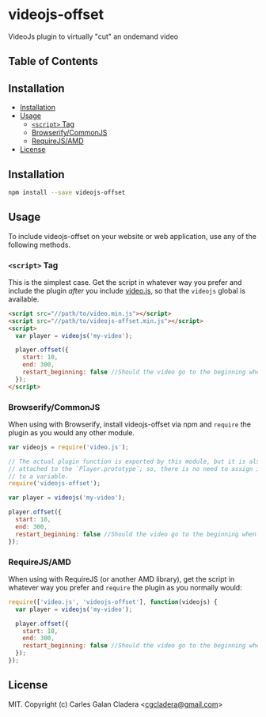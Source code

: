 # videojs-offset

VideoJs plugin to virtually &#34;cut&#34; an ondemand video

## Table of Contents

<!-- START doctoc generated TOC please keep comment here to allow auto update -->
<!-- DON'T EDIT THIS SECTION, INSTEAD RE-RUN doctoc TO UPDATE -->
## Installation

- [Installation](#installation)
- [Usage](#usage)
  - [`<script>` Tag](#script-tag)
  - [Browserify/CommonJS](#browserifycommonjs)
  - [RequireJS/AMD](#requirejsamd)
- [License](#license)

<!-- END doctoc generated TOC please keep comment here to allow auto update -->
## Installation

```sh
npm install --save videojs-offset
```

## Usage

To include videojs-offset on your website or web application, use any of the following methods.

### `<script>` Tag

This is the simplest case. Get the script in whatever way you prefer and include the plugin _after_ you include [video.js][videojs], so that the `videojs` global is available.

```html
<script src="//path/to/video.min.js"></script>
<script src="//path/to/videojs-offset.min.js"></script>
<script>
  var player = videojs('my-video');

  player.offset({
    start: 10,
    end: 300,
    restart_beginning: false //Should the video go to the beginning when it ends
  });
</script>
```

### Browserify/CommonJS

When using with Browserify, install videojs-offset via npm and `require` the plugin as you would any other module.

```js
var videojs = require('video.js');

// The actual plugin function is exported by this module, but it is also
// attached to the `Player.prototype`; so, there is no need to assign it
// to a variable.
require('videojs-offset');

var player = videojs('my-video');

player.offset({
  start: 10,
  end: 300,
  restart_beginning: false //Should the video go to the beginning when it ends
});
```

### RequireJS/AMD

When using with RequireJS (or another AMD library), get the script in whatever way you prefer and `require` the plugin as you normally would:

```js
require(['video.js', 'videojs-offset'], function(videojs) {
  var player = videojs('my-video');

  player.offset({
    start: 10,
    end: 300,
    restart_beginning: false //Should the video go to the beginning when it ends
  });
});
```

## License

MIT. Copyright (c) Carles Galan Cladera &lt;cgcladera@gmail.com&gt;


[videojs]: http://videojs.com/
